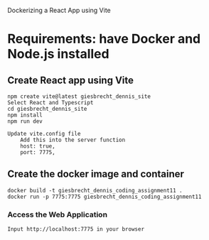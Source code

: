 Dockerizing a React App using Vite

# Requirements: have Docker and Node.js installed

## Create React app using Vite
    npm create vite@latest giesbrecht_dennis_site
    Select React and Typescript 
    cd giesbrecht_dennis_site
    npm install
    npm run dev

    Update vite.config file
        Add this into the server function
        host: true,
        port: 7775,

## Create the docker image and container
    docker build -t giesbrecht_dennis_coding_assignment11 .
    docker run -p 7775:7775 giesbrecht_dennis_coding_assignment11 

### Access the Web Application
    Input http://localhost:7775 in your browser

